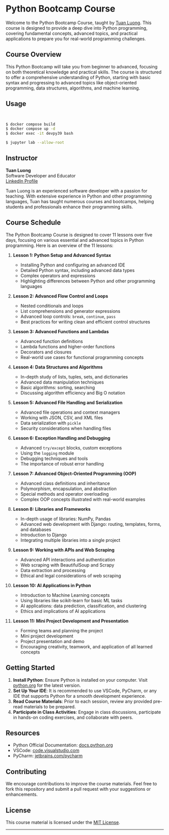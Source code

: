 # Python Bootcamp Course

Welcome to the Python Bootcamp Course, taught by [Tuan Luong](https://www.linkedin.com/in/luonganhtuan/). This course is designed to provide a deep dive into Python programming, covering fundamental concepts, advanced topics, and practical applications to prepare you for real-world programming challenges.

## Course Overview

This Python Bootcamp will take you from beginner to advanced, focusing on both theoretical knowledge and practical skills. The course is structured to offer a comprehensive understanding of Python, starting with basic syntax and progressing to advanced topics like object-oriented programming, data structures, algorithms, and machine learning.


## Usage

```bash


$ docker compose build
$ docker compose up -d
$ docker exec -it devpy39 bash 

$ jupyter lab --allow-root
```




## Instructor

**Tuan Luong**  
Software Developer and Educator  
[LinkedIn Profile](https://www.linkedin.com/in/luonganhtuan/)

Tuan Luong is an experienced software developer with a passion for teaching. With extensive experience in Python and other programming languages, Tuan has taught numerous courses and bootcamps, helping students and professionals enhance their programming skills.

## Course Schedule
The Python Bootcamp Course is designed to cover 11 lessons over five days, focusing on various essential and advanced topics in Python programming. Here is an overview of the 11 lessons:

1. **Lesson 1: Python Setup and Advanced Syntax**
   - Installing Python and configuring an advanced IDE
   - Detailed Python syntax, including advanced data types
   - Complex operators and expressions
   - Highlighting differences between Python and other programming languages

2. **Lesson 2: Advanced Flow Control and Loops**
   - Nested conditionals and loops
   - List comprehensions and generator expressions
   - Advanced loop controls: `break`, `continue`, `pass`
   - Best practices for writing clean and efficient control structures

3. **Lesson 3: Advanced Functions and Lambdas**
   - Advanced function definitions
   - Lambda functions and higher-order functions
   - Decorators and closures
   - Real-world use cases for functional programming concepts

4. **Lesson 4: Data Structures and Algorithms**
   - In-depth study of lists, tuples, sets, and dictionaries
   - Advanced data manipulation techniques
   - Basic algorithms: sorting, searching
   - Discussing algorithm efficiency and Big O notation

5. **Lesson 5: Advanced File Handling and Serialization**
   - Advanced file operations and context managers
   - Working with JSON, CSV, and XML files
   - Data serialization with `pickle`
   - Security considerations when handling files

6. **Lesson 6: Exception Handling and Debugging**
   - Advanced `try/except` blocks, custom exceptions
   - Using the `logging` module
   - Debugging techniques and tools
   - The importance of robust error handling

7. **Lesson 7: Advanced Object-Oriented Programming (OOP)**
   - Advanced class definitions and inheritance
   - Polymorphism, encapsulation, and abstraction
   - Special methods and operator overloading
   - Complex OOP concepts illustrated with real-world examples

8. **Lesson 8: Libraries and Frameworks**
   - In-depth usage of libraries: NumPy, Pandas
   - Advanced web development with Django: routing, templates, forms, and databases
   - Introduction to Django
   - Integrating multiple libraries into a single project

9. **Lesson 9: Working with APIs and Web Scraping**
   - Advanced API interactions and authentication
   - Web scraping with BeautifulSoup and Scrapy
   - Data extraction and processing
   - Ethical and legal considerations of web scraping

10. **Lesson 10: AI Applications in Python**
    - Introduction to Machine Learning concepts
    - Using libraries like scikit-learn for basic ML tasks
    - AI applications: data prediction, classification, and clustering
    - Ethics and implications of AI applications

11. **Lesson 11: Mini Project Development and Presentation**
    - Forming teams and planning the project
    - Mini project development
    - Project presentation and demo
    - Encouraging creativity, teamwork, and application of all learned concepts


## Getting Started

1. **Install Python**: Ensure Python is installed on your computer. Visit [python.org](https://www.python.org/downloads/) for the latest version.
2. **Set Up Your IDE**: It is recommended to use VSCode, PyCharm, or any IDE that supports Python for a smooth development experience.
3. **Read Course Materials**: Prior to each session, review any provided pre-read materials to be prepared.
4. **Participate in Class Activities**: Engage in class discussions, participate in hands-on coding exercises, and collaborate with peers.

## Resources

- Python Official Documentation: [docs.python.org](https://docs.python.org/)
- VSCode: [code.visualstudio.com](https://code.visualstudio.com/)
- PyCharm: [jetbrains.com/pycharm](https://www.jetbrains.com/pycharm/)

## Contributing

We encourage contributions to improve the course materials. Feel free to fork this repository and submit a pull request with your suggestions or enhancements.

## License

This course material is licensed under the [MIT License](LICENSE).

---